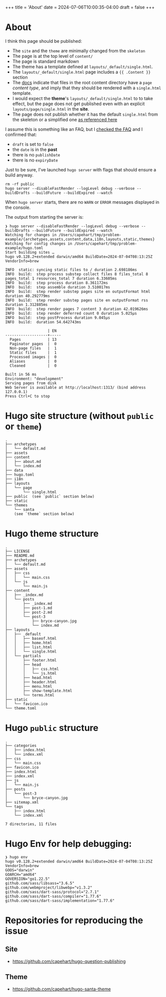 +++
title = 'About'
date = 2024-07-06T10:00:35-04:00
draft = false
+++
# About

I think this page should be published:
* The `site` and the `theme` are minimally changed from the `skeleton`
* The page is at the top level of `content/`
* The page is standard markdown
* The theme has a template defined at `layouts/_default/single.html`.
* The `layouts/_default/single.html` page includes a `{{ .Content }}` section
* The [docs](https://gohugo.io/templates/lookup-order/#target-a-template) indicate that files in the root content directory have a `page` _content type_, and imply that they should be rendered with a `single.html` template.
* I would expect the **theme**'s `layouts/_default/single.html` to to take effect, but the page does not get published even with an explicit `layouts/page/single.html` in the **site**. 
* The page does not publish whether it has the default `single.html` from the skeleton or a simplified one [as referenced here](https://gohugo.io/templates/single/)

I assume this is something like an FAQ, but I [checked the FAQ](https://gohugo.io/troubleshooting/faq/#why-is-a-given-page-not-published) and I confirmed that:
* `draft` is set to `false`
* the `date` is in the **past**
* there is no `publishDate`
* there is no `expiryDate`

Just to be sure, I've launched `hugo server` with flags that should ensure a build anyway.

```
rm -rf public
hugo server --disableFastRender --logLevel debug --verbose --buildDrafts --buildFuture --buildExpired --watch
```

When `hugo server` starts, there are no `WARN` or `ERROR` messages displayed in the console.

The output from starting the server is:
```
❯ hugo server --disableFastRender --logLevel debug --verbose --buildDrafts --buildFuture --buildExpired --watch
Watching for changes in /Users/capehart/tmp/problem-example/{archetypes,assets,content,data,i18n,layouts,static,themes}
Watching for config changes in /Users/capehart/tmp/problem-example/hugo.toml
Start building sites …
hugo v0.128.2+extended darwin/amd64 BuildDate=2024-07-04T08:13:25Z VendorInfo=brew

INFO  static: syncing static files to / duration 2.698186ms
INFO  build:  step process substep collect files 8 files_total 8 pages_total 1 resources_total 7 duration 6.33605ms
INFO  build:  step process duration 8.361172ms
INFO  build:  step assemble duration 3.510017ms
INFO  build:  step render substep pages site en outputFormat html duration 40.292779ms
INFO  build:  step render substep pages site en outputFormat rss duration 1.312885ms
INFO  build:  step render pages 7 content 3 duration 42.019626ms
INFO  build:  step render deferred count 0 duration 5.025µs
INFO  build:  step postProcess duration 9.045µs
INFO  build:  duration 54.642743ms

                   | EN
-------------------+-----
  Pages            | 13
  Paginator pages  |  0
  Non-page files   |  1
  Static files     |  1
  Processed images |  0
  Aliases          |  0
  Cleaned          |  0

Built in 56 ms
Environment: "development"
Serving pages from disk
Web Server is available at http://localhost:1313/ (bind address 127.0.0.1)
Press Ctrl+C to stop
```

# Hugo site structure (without `public` or `theme`)
```
.
├── archetypes
│   └── default.md
├── assets
├── content
│   ├── about.md
│   └── index.md
├── data
├── hugo.toml
├── i18n
├── layouts
│   └── page
│       └── single.html
├── public  (see `public` section below)
├── static
└── themes
    └── santa
    (see `theme` section below)
```


# Hugo theme structure
```
.
├── LICENSE
├── README.md
├── archetypes
│   └── default.md
├── assets
│   ├── css
│   │   └── main.css
│   └── js
│       └── main.js
├── content
│   ├── _index.md
│   └── posts
│       ├── _index.md
│       ├── post-1.md
│       ├── post-2.md
│       └── post-3
│           ├── bryce-canyon.jpg
│           └── index.md
├── layouts
│   ├── _default
│   │   ├── baseof.html
│   │   ├── home.html
│   │   ├── list.html
│   │   └── single.html
│   └── partials
│       ├── footer.html
│       ├── head
│       │   ├── css.html
│       │   └── js.html
│       ├── head.html
│       ├── header.html
│       ├── menu.html
│       ├── show-template.html
│       └── terms.html
├── static
│   └── favicon.ico
└── theme.toml
```

# Hugo `public` structure

```
.
├── categories
│   ├── index.html
│   └── index.xml
├── css
│   └── main.css
├── favicon.ico
├── index.html
├── index.xml
├── js
│   └── main.js
├── posts
│   └── post-3
│       └── bryce-canyon.jpg
├── sitemap.xml
└── tags
    ├── index.html
    └── index.xml

7 directories, 11 files
```

# Hugo Env for help debugging:
```
❯ hugo env
hugo v0.128.2+extended darwin/amd64 BuildDate=2024-07-04T08:13:25Z VendorInfo=brew
GOOS="darwin"
GOARCH="amd64"
GOVERSION="go1.22.5"
github.com/sass/libsass="3.6.5"
github.com/webmproject/libwebp="v1.3.2"
github.com/sass/dart-sass/protocol="2.7.1"
github.com/sass/dart-sass/compiler="1.77.6"
github.com/sass/dart-sass/implementation="1.77.6"
```

# Repositories for reproducing the issue

## Site
* https://github.com/capehart/hugo-question-publishing

## Theme
* https://github.com/capehart/hugo-santa-theme
